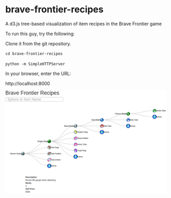 brave-frontier-recipes
======================

A d3.js tree-based visualization of item recipes in the Brave Frontier game

To run this guy, try the following:

Clone it from the git repository.

    cd brave-frontier-recipes

    python -m SimpleHTTPServer

In your browser, enter the URL:

http://localhost:8000

![A sample screen](img/screen_sample.png)
